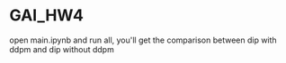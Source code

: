 # GAI_HW4
open main.ipynb and run all, you'll get the comparison between dip with ddpm and dip without ddpm
